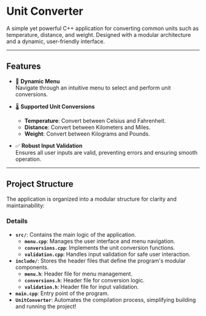 # **Unit Converter**

A simple yet powerful C++ application for converting common units such as temperature, distance, and weight. Designed with a modular architecture and a dynamic, user-friendly interface.

---

## **Features**
- 🔄 **Dynamic Menu**  
  Navigate through an intuitive menu to select and perform unit conversions.

- 🌡️ **Supported Unit Conversions**  
  - **Temperature**: Convert between Celsius and Fahrenheit.  
  - **Distance**: Convert between Kilometers and Miles.  
  - **Weight**: Convert between Kilograms and Pounds.

- ✅ **Robust Input Validation**  
  Ensures all user inputs are valid, preventing errors and ensuring smooth operation.

---

## **Project Structure**
The application is organized into a modular structure for clarity and maintainability:

### **Details**
- **`src/`**: Contains the main logic of the application.
  - **`menu.cpp`**: Manages the user interface and menu navigation.
  - **`conversions.cpp`**: Implements the unit conversion functions.
  - **`validation.cpp`**: Handles input validation for safe user interaction.
- **`include/`**: Stores the header files that define the program's modular components.
  - **`menu.h`**: Header file for menu management.
  - **`conversions.h`**: Header file for conversion logic.
  - **`validation.h`**: Header file for input validation.
- **`main.cpp`**: Entry point of the program.
- **`UnitConverter`**: Automates the compilation process, simplifying building and running the project!
